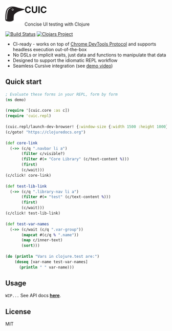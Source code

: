 # <img src="kuikka.png" align="left" width="60" height="60"> CUIC

Concise UI testing with Clojure

[![Build Status](https://img.shields.io/travis/milankinen/cuic/master.svg?style=flat-square)](https://travis-ci.org/milankinen/cuic)
[![Clojars Project](https://img.shields.io/clojars/v/cuic.svg?style=flat-square)](https://clojars.org/cuic)

* CI-ready - works on top of [Chrome DevTools Protocol](https://chromedevtools.github.io/devtools-protocol) and
supports headless execution out-of-the-box
* No DSLs or implicit waits, just data and functions to manipulate that data
* Designed to support the idiomatic REPL workflow
* Seamless Cursive integration (see [demo video](#TODO))

## Quick start

```clj
; Evaluate these forms in your REPL, form by form
(ns demo)

(require '[cuic.core :as c])
(require 'cuic.repl)

(cuic.repl/launch-dev-browser! {:window-size {:width 1500 :height 1000}})
(c/goto! "https://clojuredocs.org")

(def core-link
  (->> (c/q ".navbar li a")
       (filter c/visible?)
       (filter #(= "Core Library" (c/text-content %)))
       (first)
       (c/wait)))
(c/click! core-link)

(def test-lib-link
  (->> (c/q ".library-nav li a")
       (filter #(= "test" (c/text-content %)))
       (first)
       (c/wait)))
(c/click! test-lib-link)

(def test-var-names
  (->> (c/wait (c/q ".var-group"))
       (mapcat #(c/q % ".name"))
       (map c/inner-text)
       (sort)))

(do (println "Vars in clojure.test are:")
    (doseq [var-name test-var-names]
      (println " " var-name)))
``` 

## Usage

`WIP...` See API docs **[here](https://cljdoc.org/d/cuic/cuic)**.


## License

MIT
